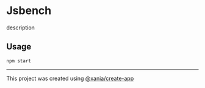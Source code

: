 # Jsbench

description

## Usage

```bash
npm start
``` 
------
This project was created using [@xania/create-app](https://github.com/xania/create-xania)

